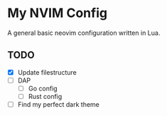 # My NVIM Config

A general basic neovim configuration written in Lua.

## TODO

- [x] Update filestructure
- [ ] DAP
    - [ ] Go config
    - [ ] Rust config
- [ ] Find my perfect dark theme
